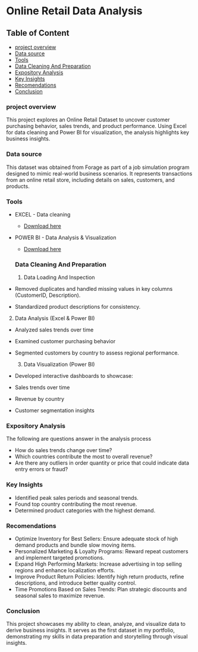 # Online Retail Data Analysis

## Table of Content
- [project overview](#project-overview)
- [Data source](#data-source)
- [Tools](#tools)
- [Data Cleaning And Preparation](#data-cleaning-and-preparation)
- [Expository Analysis](#expository-analysis)
- [Key Insights](#key-insights)
- [Recomendations](#recomendations)
- [Conclusion](#conclusion)


### project overview

This project explores an Online Retail Dataset to uncover customer purchasing behavior, sales trends, and product performance. Using Excel for data cleaning and Power BI for visualization, the analysis highlights key business insights.

### Data source

This dataset was obtained from Forage as part of a job simulation program designed to mimic real-world business scenarios. It represents transactions from an online retail store, including details on sales, customers, and products.


### Tools 

- EXCEL - Data cleaning 
    - [Download here](https://micrososft.com)
- POWER BI - Data Analysis & Visualization 
    - [Download here](https://powerbi.com)

  ### Data Cleaning And Preparation

  1.  Data Loading And Inspection
-  Removed duplicates and handled missing values in key columns (CustomerID, Description).
-  Standardized product descriptions for consistency.

  2.  Data Analysis (Excel & Power BI)
 - Analyzed sales trends over time 
- Examined customer purchasing behavior
- Segmented customers by country to assess regional performance.

  3.  Data Visualization (Power BI)
-  Developed interactive dashboards to showcase:
-  Sales trends over time
-  Revenue by country
-  Customer segmentation insights

### Expository Analysis
The following are questions answer in the analysis process

- How do sales trends change over time?
- Which countries contribute the most to overall revenue?
- Are there any outliers in order quantity or price that could indicate data entry errors or fraud?

### Key Insights
 -  Identified peak sales periods and seasonal trends.
 -  Found top country contributing the most revenue.
  - Determined product categories with the highest demand.

### Recomendations

- Optimize Inventory for Best Sellers: Ensure adequate stock of high demand products and bundle slow moving items.
- Personalized Marketing & Loyalty Programs: Reward repeat customers and implement targeted promotions.
- Expand High Performing Markets: Increase advertising in top selling regions and enhance localization efforts.
- Improve Product Return Policies: Identify high return products, refine descriptions, and introduce better quality control.
- Time Promotions Based on Sales Trends: Plan strategic discounts and seasonal sales to maximize revenue.

### Conclusion
This project showcases my ability to clean, analyze, and visualize data to derive business insights. It serves as the first dataset in my portfolio, demonstrating my skills in data preparation and storytelling through visual insights.






  
